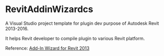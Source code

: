 # RevitAddinWizardcs

A Visual Studio project template for plugin dev purpose of Autodesk Revit 2013-2016.

It helps Revit developer to compile plugin to various Revit platform.

Reference: [Add-In Wizard for Revit 2013](http://thebuildingcoder.typepad.com/blog/2012/04/add-in-wizard-for-revit-2013.html)